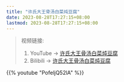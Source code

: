 ```yaml
---
title: "许氏大王骨汤白菜炖豆腐"
date: 2023-08-28T17:27:15+08:00
lastmod: 2023-08-28T17:27:15+08:00
---
```


> 视频链接:
>
> 1. YouTube -> [许氏大王骨汤白菜炖豆腐](https://www.youtube.com/watch?v=PofeljQ52lA)
> 2. Bilibili -> [许氏大王骨汤白菜炖豆腐](https://www.bilibili.com/video/BV1us411B7x9/)

{{% youtube "PofeljQ52lA" %}}
